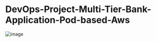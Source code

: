 # DevOps-Project-Multi-Tier-Bank-Application-Pod-based-Aws
![image](https://github.com/user-attachments/assets/73e754ce-ea17-4fa4-8e6c-27022a243f6f)
